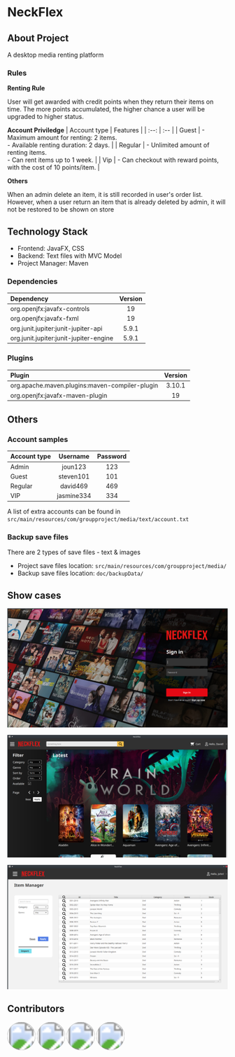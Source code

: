 # NeckFlex
## About Project
A desktop media renting platform
### Rules
**Renting Rule**

 User will get awarded with credit points when they return their items on time. 
 The more points accumulated, the higher chance a user will be upgraded to higher status.

**Account Priviledge**
| Account type | Features |
| :--: | :-- |
| Guest | - Maximum amount for renting: 2 items. <br> - Available renting duration: 2 days. |
| Regular | - Unlimited amount of renting items. <br> - Can rent items up to 1 week. |
| Vip | - Can checkout with reward points, with the cost of 10 points/item. |

**Others**

When an admin delete an item, it is still recorded in user's order list.
However, when a user return an item that is already deleted by admin, it will not be restored to be shown on store

## Technology Stack
- Frontend: JavaFX, CSS
- Backend: Text files with MVC Model
- Project Manager: Maven

### Dependencies
| Dependency | Version |
| :-- | :--: |
| org.openjfx:javafx-controls | 19 |
| org.openjfx:javafx-fxml | 19 |
| org.junit.jupiter:junit-jupiter-api | 5.9.1 |
| org.junit.jupiter:junit-jupiter-engine | 5.9.1 |

### Plugins
| Plugin | Version |
| :-- | :--: |
| org.apache.maven.plugins:maven-compiler-plugin | 3.10.1 |
| org.openjfx:javafx-maven-plugin | 19 |

## Others
### Account samples

| Account type | Username | Password 
| -- | :--: | :--: |
| Admin | joun123 | 123 |
| Guest | steven101 | 101 |
| Regular | david469 | 469 |
| VIP | jasmine334 | 334 |

A list of extra accounts can be found in `src/main/resources/com/groupproject/media/text/account.txt`

### Backup save files 
There are 2 types of save files - text & images
- Project save files location: `src/main/resources/com/groupproject/media/`
- Backup save files location: `doc/backupData/` 

## Show cases
![alt text for screen readers](/img1 "Text to show on mouseover")

![alt text for screen readers](/img2 "Text to show on mouseover")

![alt text for screen readers](/img3 "Text to show on mouseover")


## Contributors
<a href="https://github.com/OnlyUsePascal/NeckFlex/graphs/contributors">
    <svg width="300" height="70" viewBox="812 540" xmlns="http://www.w3.org/2000/svg" xmlns:xlink="http://www.w3.org/1999/xlink">
      <svg x="0" y="0" width="64" height="64">\n<title>lacolaco</title>
        <circle cx="32" cy="32" r="32" stroke="#c0c0c0" stroke-width="1" fill="url(#fill0)"></circle>
        <defs>
        <pattern id="fill0" x="0" y="0" width="64" height="64" patternUnits="userSpaceOnUse">
        <image x="0" y="0" width="64" height="64" xlink:href="https://avatars.githubusercontent.com/u/62138004?v=4"></image>
        </pattern>
        </defs>
        </svg>
      <svg x="68" y="0" width="64" height="64">\n<title>big-stream</title>
        <circle cx="32" cy="32" r="32" stroke="#c0c0c0" stroke-width="1" fill="url(#fill1)"></circle>
        <defs>
        <pattern id="fill1" x="0" y="0" width="64" height="64" patternUnits="userSpaceOnUse">
        <image x="0" y="0" width="64" height="64" xlink:href="https://avatars.githubusercontent.com/u/17351940?v=4"></image>
        </pattern>
        </defs>
        </svg>
      <svg x="136" y="0" width="64" height="64">\n<title>silverskyvicto</title>
        <circle cx="32" cy="32" r="32" stroke="#c0c0c0" stroke-width="1" fill="url(#fill2)"></circle>
        <defs>
        <pattern id="fill2" x="0" y="0" width="64" height="64" patternUnits="userSpaceOnUse">
        <image x="0" y="0" width="64" height="64" xlink:href="https://avatars.githubusercontent.com/u/68006452?v=4"></image>
        </pattern>
        </defs>
        </svg>
      <svg x="204" y="0" width="64" height="64">\n<title>mitsuhisaT</title>
        <circle cx="32" cy="32" r="32" stroke="#c0c0c0" stroke-width="1" fill="url(#fill3)"></circle>
        <defs>
        <pattern id="fill3" x="0" y="0" width="64" height="64" patternUnits="userSpaceOnUse">
        <image x="0" y="0" width="64" height="64" xlink:href="https://avatars.githubusercontent.com/u/100990206?v=4"></image>
        </pattern>
        </defs>
        </svg>
    </svg>
  </a>